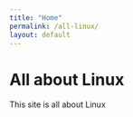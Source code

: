 ```yaml
---
title: "Home"
permalink: /all-linux/
layout: default
---
```


# All about Linux

This site is all about Linux
